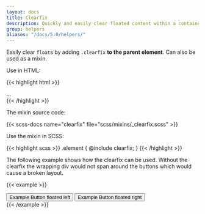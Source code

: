 ```yaml
---
layout: docs
title: Clearfix
description: Quickly and easily clear floated content within a container by adding a clearfix utility.
group: helpers
aliases: "/docs/5.0/helpers/"
---
```


Easily clear `float`s by adding `.clearfix` **to the parent element**. Can also be used as a mixin.

Use in HTML:

{{< highlight html >}}
<div class="clearfix">...</div>
{{< /highlight >}}

The mixin source code:

{{< scss-docs name="clearfix" file="scss/mixins/_clearfix.scss" >}}

Use the mixin in SCSS:

{{< highlight scss >}}
.element {
  @include clearfix;
}
{{< /highlight >}}

The following example shows how the clearfix can be used. Without the clearfix the wrapping div would not span around the buttons which would cause a broken layout.

{{< example >}}
<div class="bg-info clearfix">
  <button type="button" class="btn btn-secondary float-left">Example Button floated left</button>
  <button type="button" class="btn btn-secondary float-right">Example Button floated right</button>
</div>
{{< /example >}}
